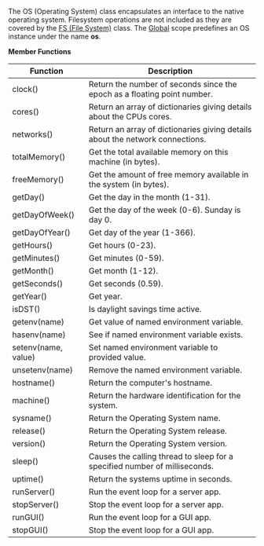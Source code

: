 The OS (Operating System) class encapsulates an interface to
the native operating system. Filesystem operations are not
included as they are covered by the [FS (File System)](#fs) class.
The [Global](#global) scope predefines an OS instance under the
name **os**.

**Member Functions**

| Function | Description |
| ------ | ----------- |
| clock() | Return the number of seconds since the epoch as a floating point number. |
| cores() | Return an array of dictionaries giving details about the CPUs cores. |
| networks() | Return an array of dictionaries giving details about the network connections. |
| totalMemory() | Get the total available memory on this machine (in bytes). |
| freeMemory() | Get the amount of free memory available in the system (in bytes). |
| getDay() | Get the day in the month (1-31). |
| getDayOfWeek() | Get the day of the week (0-6). Sunday is day 0. |
| getDayOfYear() | Get day of the year (1-366). |
| getHours() | Get hours (0-23). |
| getMinutes() | Get minutes (0-59). |
| getMonth() | Get month (1-12). |
| getSeconds() | Get seconds (0.59). |
| getYear() | Get year. |
| isDST() | Is daylight savings time active. |
| getenv(name) | Get value of named environment variable. |
| hasenv(name) | See if named environment variable exists. |
| setenv(name, value) | Set named environment variable to provided value. |
| unsetenv(name) | Remove the named environment variable. |
| hostname() | Return the computer's hostname. |
| machine() | Return the hardware identification for the system. |
| sysname() | Return the Operating System name. |
| release() | Return the Operating System release. |
| version() | Return the Operating System version. |
| sleep() | Causes the calling thread to sleep for a specified number of milliseconds. |
| uptime() | Return the systems uptime in seconds. |
| runServer() | Run the event loop for a server app. |
| stopServer() | Stop the event loop for a server app. |
| runGUI() | Run the event loop for a GUI app. |
| stopGUI() | Stop the event loop for a GUI app. |

